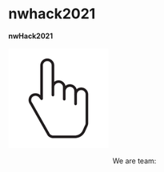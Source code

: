 # nwhack2021
<b style="text-align: center;"> nwHack2021 </b>
<br />
<br />
<a href="#"><img src="./src/click.png" alt="drawing" height= "200" width="200" style="pointer-events: none !important;"/></a>
<br />
<p style="text-align: center;"> We are team:</p>